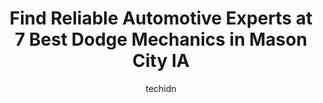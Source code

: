 ---
layout: ampstory
image: https://images.unsplash.com/photo-1580679568899-be51739ba2df?ixlib=rb-4.0.3&ixid=MnwxMjA3fDB8MHxwaG90by1wYWdlfHx8fGVufDB8fHx8&auto=format&fit=crop&w=640&h=853&q=80
author: techidn
featured: false
description: Discover the 7 best Dodge Mechanic in Mason City IA, USA and ensure your vehicle receives the highest quality of care. These trusted professionals are known for their skill, knowledge, and d
title: Find Reliable Automotive Experts at 7 Best Dodge Mechanics in Mason City IA
cover:
   title: Find Reliable Automotive Experts at 7 Best Dodge Mechanics in Mason City IA
   subtitle: Rickpate
   background: https://images.unsplash.com/photo-1580679568899-be51739ba2df?ixlib=rb-4.0.3&ixid=MnwxMjA3fDB8MHxwaG90by1wYWdlfHx8fGVufDB8fHx8&auto=format&fit=crop&w=640&h=853&q=80

pages: 
 - layout: thirds
   top: <h1>#1 Mason City Chrysler Dodge Jeep Ram</h1>
   bottom: "<p>Scott is awesome to work with, he always has time to answer any questions  you might have.</p>"
   background: https://www.knot35.com/toplist/wp-content/uploads/2023/06/best-dodge-mechanic-1-in-mason-city-ia-1685841419.jpeg
   backgroundblur: true
 - layout: thirds
   top: <h1>#2 Scottys Auto Service</h1>
   bottom: "<p>1103 N Federal Ave, Mason City, IA 50401, United States</p>"
   background: https://www.knot35.com/toplist/wp-content/uploads/2023/06/best-dodge-mechanic-2-in-mason-city-ia-1685841419.jpeg
   cta:
      link: https://www.knot35.com/toplist/find-reliable-automotive-experts-at-7-best-dodge-mechanics-in-mason-city-ia/
      text: Find Reliable Automotive Experts at 7 Best Dodge Mechanics in Mason City IA
 - layout: thirds
   top: <h1>#3 Overdrive Auto</h1>
   bottom: "<p>200 19th St SW, Mason City, IA 50401, United States</p>"
   background: https://www.knot35.com/toplist/wp-content/uploads/2023/06/best-dodge-mechanic-3-in-mason-city-ia-1685841420.jpeg
   cta:
      link: https://www.knot35.com/toplist/find-reliable-automotive-experts-at-7-best-dodge-mechanics-in-mason-city-ia/
      text: Find Reliable Automotive Experts at 7 Best Dodge Mechanics in Mason City IA
 - layout: thirds
   top: <h1>#4 Charlies Auto Repair</h1>
   bottom: "<p>818 S Federal Ave, Mason City, IA 50401, United States</p>"
   background: https://images.unsplash.com/photo-1613843873231-1447db182f97?ixlib=rb-4.0.3&ixid=MnwxMjA3fDB8MHxwaG90by1wYWdlfHx8fGVufDB8fHx8&auto=format&fit=crop&w=640&h=853&q=80
   cta:
      link: https://www.knot35.com/toplist/find-reliable-automotive-experts-at-7-best-dodge-mechanics-in-mason-city-ia/
      text: Find Reliable Automotive Experts at 7 Best Dodge Mechanics in Mason City IA
 - layout: thirds
   top: <h1>#5 Coopers Auto Repair</h1>
   bottom: "<p>1414 N Federal Ave, Mason City, IA 50401, United States</p>"
   background: https://images.unsplash.com/photo-1533735380053-eb8d0759b24a?ixlib=rb-4.0.3&ixid=MnwxMjA3fDB8MHxwaG90by1wYWdlfHx8fGVufDB8fHx8&auto=format&fit=crop&w=640&h=853&q=80
   cta:
      link: https://www.knot35.com/toplist/find-reliable-automotive-experts-at-7-best-dodge-mechanics-in-mason-city-ia/
      text: Find Reliable Automotive Experts at 7 Best Dodge Mechanics in Mason City IA
 - layout: thirds
   top: <h1>#6 Complete Auto Repair</h1>
   bottom: "<p>2856 9th St SW, Mason City, IA 50401, United States</p>"
   background: https://images.unsplash.com/photo-1527067829737-402993088e6b?ixlib=rb-4.0.3&ixid=MnwxMjA3fDB8MHxwaG90by1wYWdlfHx8fGVufDB8fHx8&auto=format&fit=crop&w=640&h=853&q=80
   cta:
      link: https://www.knot35.com/toplist/find-reliable-automotive-experts-at-7-best-dodge-mechanics-in-mason-city-ia/
      text: Find Reliable Automotive Experts at 7 Best Dodge Mechanics in Mason City IA
 - layout: thirds
   top: <h1>#7 DeWilde Auto Service Inc</h1>
   bottom: "<p>10 6th St NE, Mason City, IA 50401, United States</p>"
   background: https://images.unsplash.com/photo-1536745287225-21d689278fd1?ixlib=rb-4.0.3&ixid=MnwxMjA3fDB8MHxwaG90by1wYWdlfHx8fGVufDB8fHx8&auto=format&fit=crop&w=640&h=853&q=80
   cta:
      link: https://www.knot35.com/toplist/find-reliable-automotive-experts-at-7-best-dodge-mechanics-in-mason-city-ia/
      text: Find Reliable Automotive Experts at 7 Best Dodge Mechanics in Mason City IA
 - layout: thirds
   middle: Continue reading...
   background: https://images.unsplash.com/photo-1496096265110-f83ad7f96608?ixlib=rb-4.0.3&ixid=MnwxMjA3fDB8MHxwaG90by1wYWdlfHx8fGVufDB8fHx8&auto=format&fit=crop&w=640&h=853&q=80
   cta:
      link: https://www.knot35.com/toplist/find-reliable-automotive-experts-at-7-best-dodge-mechanics-in-mason-city-ia/
      text: Find Reliable Automotive Experts at 7 Best Dodge Mechanics in Mason City IA
      
---
